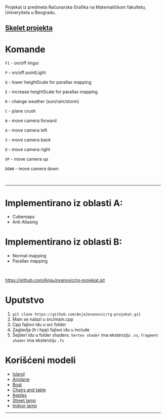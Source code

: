 Projekat iz predmeta Računarska Grafika na Matematičkom fakultetu, Univeryiteta u Beogradu.

[Skelet projekta](https://github.com/matf-racunarska-grafika/project_base.git)
---------------------
# Komande

`F1` - on/off imgui

`P`  - on/off pointLight

`Q`  - lower heightScale for parallax mapping

`E`  - increase heightScale for parallax mapping

`R`  - change weather (sun/rain/storm)

`C`  - plane crush

`W`  - move camera forward

`A`  - move camera left

`S`  - move camera back

`D`  - move camera right

`UP` - move camera up

`DOWN` - move camera down


<br>

---------------------

# Implementirano iz oblasti A:
* Cubemaps
* Anti Aliasing

# Implementirano iz oblasti B:
* Normal mapping
* Parallax mapping


<br>


https://github.com/AnjaJovanovic/rg-projekat.git

# Uputstvo
1. `git clone https://github.com/AnjaJovanovic/rg-projekat.git`
2. Main se nalazi u src/main.cpp
3. Cpp fajlovi idu u src folder
4. Zaglavlja (h i hpp) fajlovi idu u include
5. Šejderi idu u folder shaders. `Vertex shader` ima ekstenziju `.vs`, `fragment shader` ima ekstenziju `.fs`


# Korišćeni modeli
- [Island](https://www.turbosquid.com/3d-models/free-island-3d-model/794972)
- [Airplane](https://www.turbosquid.com/3d-models/piper-pa-18-supercub-fbx-free/1041070)
- [Boat](https://www.turbosquid.com/3d-models/old-rowboat-675083)
- [Chairs and table](https://www.turbosquid.com/3d-models/wooden-table-3d-model-2104045)
- [Apples](https://www.turbosquid.com/3d-models/vase-apple-max-free/851747)
- [Street lamp](https://free3d.com/3d-model/street-lamp-40556.html)
- [Indoor lamp](https://www.turbosquid.com/3d-models/3d-light-1-model-2106876)
---------------
